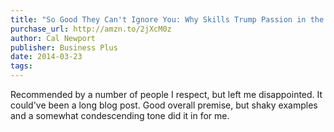 ```yaml
---
title: "So Good They Can't Ignore You: Why Skills Trump Passion in the Quest for Work You Love"
purchase_url: http://amzn.to/2jXcM0z
author: Cal Newport
publisher: Business Plus
date: 2014-03-23
tags:
---
```


Recommended by a number of people I respect, but left me disappointed. It could've been a long blog post. Good overall premise, but shaky examples and a somewhat condescending tone did it in for me.
